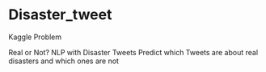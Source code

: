 # Disaster_tweet

Kaggle Problem

Real or Not? NLP with Disaster Tweets
Predict which Tweets are about real disasters and which ones are not
